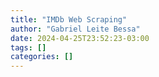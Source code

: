 ```yaml
---
title: "IMDb Web Scraping"
author: "Gabriel Leite Bessa"
date: 2024-04-25T23:52:23-03:00
tags: []
categories: []
---
```


